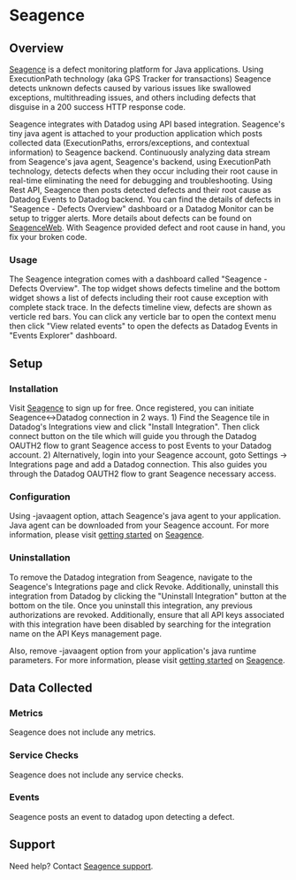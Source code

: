 # Seagence

## Overview

[Seagence][1] is a defect monitoring platform for Java applications. Using ExecutionPath technology (aka GPS Tracker for transactions) Seagence detects unknown defects caused by various issues like swallowed exceptions, multithreading issues, and others including defects that disguise in a 200 success HTTP response code.

Seagence integrates with Datadog using API based integration. Seagence's tiny java agent is attached to your production application which posts collected data (ExecutionPaths, errors/exceptions, and contextual information) to Seagence backend. Continuously analyzing data stream from Seagence's java agent, Seagence's backend, using ExecutionPath technology, detects defects when they occur including their root cause in real-time eliminating the need for debugging and troubleshooting. Using Rest API, Seagence then posts detected defects and their root cause as Datadog Events to Datadog backend. You can find the details of defects in "Seagence - Defects Overview" dashboard or a Datadog Monitor can be setup to trigger alerts. More details about defects can be found on [SeagenceWeb][2]. With Seagence provided defect and root cause in hand, you fix your broken code.

### Usage
The Seagence integration comes with a dashboard called "Seagence - Defects Overview". The top widget shows defects timeline and the bottom widget shows a list of defects including their root cause exception with complete stack trace. In the defects timeline view, defects are shown as verticle red bars. You can click any verticle bar to open the context menu then click "View related events" to open the defects as Datadog Events in "Events Explorer" dashboard.

## Setup

### Installation
Visit [Seagence][1] to sign up for free. Once registered, you can initiate Seagence<->Datadog connection in 2 ways. 1) Find the Seagence tile in Datadog's Integrations view and click "Install Integration". Then click connect button on the tile which will guide you through the Datadog OAUTH2 flow to grant Seagence access to post Events to your Datadog account. 2) Alternatively, login into your Seagence account, goto Settings -> Integrations page and add a Datadog connection. This also guides you through the Datadog OAUTH2 flow to grant Seagence necessary access.

### Configuration
Using -javaagent option, attach Seagence's java agent to your application. Java agent can be downloaded from your Seagence account. For more information, please visit [getting started][3] on [Seagence][1].

### Uninstallation
To remove the Datadog integration from Seagence, navigate to the Seagence's Integrations page and click Revoke. Additionally, uninstall this integration from Datadog by clicking the "Uninstall Integration" button at the bottom on the tile. Once you uninstall this integration, any previous authorizations are revoked. Additionally, ensure that all API keys associated with this integration have been disabled by searching for the integration name on the API Keys management page.

Also, remove -javaagent option from your application's java runtime parameters. For more information, please visit [getting started][3] on [Seagence][1].

## Data Collected

### Metrics

Seagence does not include any metrics.

### Service Checks

Seagence does not include any service checks.

### Events

Seagence posts an event to datadog upon detecting a defect.

## Support

Need help? Contact [Seagence support][4].


[1]: https://www.seagence.com
[2]: https://app.seagence.com/SeagenceWeb/
[3]: https://seagence.com/product/getting-started/
[4]: mailto:info@seagence.com
